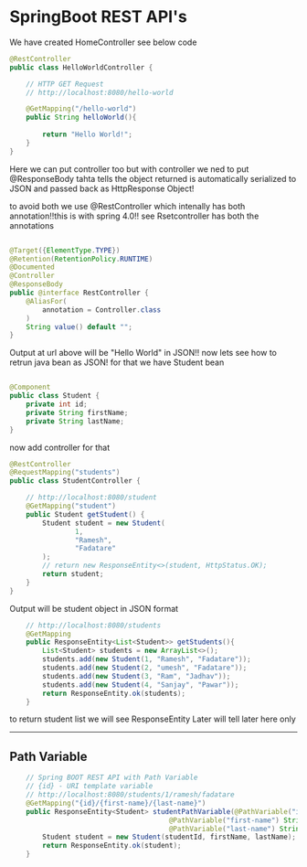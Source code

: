 # SpringBoot REST API's
 We have created HomeController see below code

```java
@RestController
public class HelloWorldController {

    // HTTP GET Request
    // http://localhost:8080/hello-world

    @GetMapping("/hello-world")
    public String helloWorld(){
        
        return "Hello World!";
    }
}

```
Here we can put controller too but with controller we ned to put @ResponseBody tahta tells the object returned is 
automatically serialized to JSON and passed back as HttpResponse Object!

to avoid both we use @RestController which intenally has both annotation!!this is with spring 4.0!!
see Rsetcontroller has both the annotations
```java

@Target({ElementType.TYPE})
@Retention(RetentionPolicy.RUNTIME)
@Documented
@Controller
@ResponseBody
public @interface RestController {
    @AliasFor(
        annotation = Controller.class
    )
    String value() default "";
}

```
Output at url above will be "Hello World" in JSON!!
now lets see how to retrun java bean as JSON! for that we have Student bean
```java

@Component
public class Student {
    private int id;
    private String firstName;
    private String lastName;
}
```

now add controller for that
```java
@RestController
@RequestMapping("students")
public class StudentController {

    // http://localhost:8080/student
    @GetMapping("student")
    public Student getStudent() {
        Student student = new Student(
                1,
                "Ramesh",
                "Fadatare"
        );
        // return new ResponseEntity<>(student, HttpStatus.OK);
        return student;
    }
}
```
Output will be student object in JSON format

```java
    // http://localhost:8080/students
    @GetMapping
    public ResponseEntity<List<Student>> getStudents(){
        List<Student> students = new ArrayList<>();
        students.add(new Student(1, "Ramesh", "Fadatare"));
        students.add(new Student(2, "umesh", "Fadatare"));
        students.add(new Student(3, "Ram", "Jadhav"));
        students.add(new Student(4, "Sanjay", "Pawar"));
        return ResponseEntity.ok(students);
    }
```

to return student list we will see ResponseEntity Later will tell later here only
***
## Path Variable

```java
    // Spring BOOT REST API with Path Variable
    // {id} - URI template variable
    // http://localhost:8080/students/1/ramesh/fadatare
    @GetMapping("{id}/{first-name}/{last-name}")
    public ResponseEntity<Student> studentPathVariable(@PathVariable("id") int studentId,
                                       @PathVariable("first-name") String firstName,
                                       @PathVariable("last-name") String lastName){
        Student student = new Student(studentId, firstName, lastName);
        return ResponseEntity.ok(student);
    }
```
